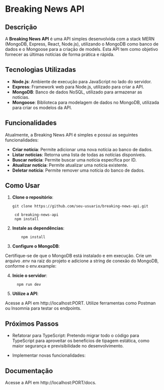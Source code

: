 # Breaking News API

## Descrição

A **Breaking News API** é uma API simples desenvolvida com a stack MERN (MongoDB, Express, React, Node.js), utilizando o MongoDB como banco de dados e o Mongoose para a criação de models. Esta API tem como objetivo fornecer as últimas notícias de forma prática e rápida.

## Tecnologias Utilizadas

- **Node.js**: Ambiente de execução para JavaScript no lado do servidor.
- **Express**: Framework web para Node.js, utilizado para criar a API.
- **MongoDB**: Banco de dados NoSQL, utilizado para armazenar as notícias.
- **Mongoose**: Biblioteca para modelagem de dados no MongoDB, utilizada para criar os modelos da API.

## Funcionalidades

Atualmente, a Breaking News API é simples e possui as seguintes funcionalidades:

- **Criar notícia**: Permite adicionar uma nova notícia ao banco de dados.
- **Listar notícias**: Retorna uma lista de todas as notícias disponíveis.
- **Buscar notícia**: Permite buscar uma notícia específica por ID.
- **Atualizar notícia**: Permite atualizar uma notícia existente.
- **Deletar notícia**: Permite remover uma notícia do banco de dados.

## Como Usar

1. **Clone o repositório**:

   ```
   git clone https://github.com/seu-usuario/breaking-news-api.git

   ```

   ```
    cd breaking-news-api
    npm install
   ```

2. **Instale as dependências**:

   ```
       npm install
   ```

3. **Configure o MongoDB**:

Certifique-se de que o MongoDB está instalado e em execução.
Crie um arquivo .env na raiz do projeto e adicione a string de conexão do MongoDB, conforme o env.example:

4. **Inicie o servidor**:

   ```
     npm run dev
   ```

5. **Utilize a API**:

Acesse a API em http://localhost:PORT.
Utilize ferramentas como Postman ou Insomnia para testar os endpoints.

## Próximos Passos

- Refatorar para TypeScript: Pretendo migrar todo o código para TypeScript para aproveitar os benefícios de tipagem estática, como maior segurança e previsibilidade no desenvolvimento.

- Implementar novas funcionalidades:

## Documentação

Acesse a API em http://localhost:PORT/docs.